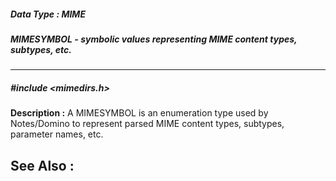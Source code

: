 ##### Data Type : MIME
##### MIMESYMBOL - symbolic values representing MIME content types, subtypes, etc.

---
##### #include <mimedirs.h>
**Description :**
A MIMESYMBOL is an enumeration type used by Notes/Domino to represent parsed 
MIME content types, subtypes, parameter names, etc.

**See Also :**
[](D:/md_files/.md)
---
